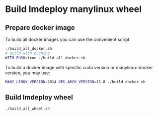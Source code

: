 # Build lmdeploy manylinux wheel

## Prepare docker image

To build all docker images you can use the convenient script:

```bash
./build_all_docker.sh
# Build with pushing
WITH_PUSH=true ./build_all_docker.sh
```

To build a docker image with specific cuda version or manylinux-docker version, you may use:

```bash
MANY_LINUX_VERSION=2014 GPU_ARCH_VERSION=11.8 ./build_docker.sh
```

## Build lmdeploy wheel

```bash
./build_all_wheel.sh
```
